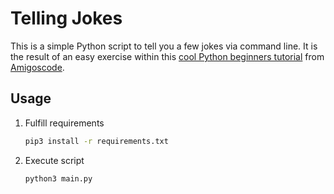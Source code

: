 # Telling Jokes

This is a simple Python script to tell you a few jokes via command line.
It is the result of an easy exercise within this [cool Python beginners tutorial](https://amigoscode.com/p/python) from [Amigoscode](https://amigoscode.com).

## Usage

1. Fulfill requirements
    ```bash
    pip3 install -r requirements.txt
    ```

2. Execute script
    ```bash
    python3 main.py
    ```